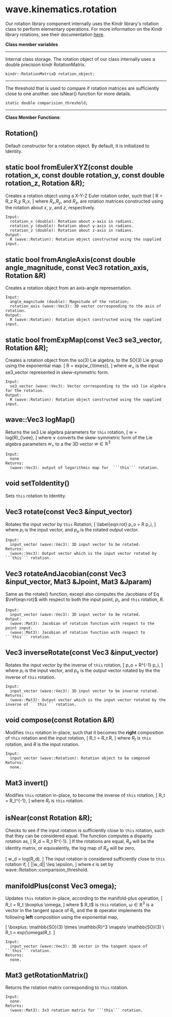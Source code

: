# wave.kinematics.rotation

Our rotation library component internally uses the Kindr library's rotation class to perform elementary operations. For more information on the Kindr library rotations, see their documentation [here](http://docs.leggedrobotics.com/kindr/page_rotations.html).

**Class member variables**

- - - -

Internal class storage.  The rotation object of our class internally uses a double precision kindr RotationMatrix.

```
kindr::RotationMatrixD rotation_object;
```
- - - -

The threshold that is used to compare if rotation matrices are sufficiently close to one another.  see isNear() function for more details.
```
static double comparision_threshold;
```
- - - -

**Class Member Functions**:

## Rotation()
Default constructor for a rotation object.  By default, it is initialized to Identity.

## static bool fromEulerXYZ(const double rotation_x, const double rotation_y, const double rotation_z, Rotation &R);
Creates a rotation object using a X-Y-Z Euler rotation order, such that
\[
R = R_z R_y R_x,
\]
where $R_x$,$R_y$, and $R_z$, are rotation matrices constructed using the rotation about $x$, $y$, and $z$, respectively. 

```
Input:
  rotation_x (double): Rotation about x-axis in radians.
  rotation_y (double): Rotation about y-axis in radians.
  rotation_z (double): Rotation about z-axis in radians.
Output:
  R (wave::Rotation): Rotation object constructed using the supplied input.
```
  
## static bool fromAngleAxis(const double angle_magnitude, const Vec3 rotation_axis, Rotation &R)
Creates a rotation object from an axis-angle representation.

```
Input:
  angle_magnitude (double): Magnitude of the rotation;
  rotation_axis (wave::Vec3): 3D vector corresponding to the axis of rotation.
Output:
  R (wave::Rotation): Rotation object constructed using the supplied input.
```

## static bool fromExpMap(const Vec3 se3_vector, Rotation &R);
Creates a rotation object from the so(3) Lie algebra, to the SO(3) Lie group using the exponential map.
\[
R = exp(w_{\times}),
\]
where $w_{\times}$ is the input se3_vector represented in skew-symmetric form.

```
Input:
  se3_vector (wave::Vec3): Vector corresponding to the se3 lie algebra for the rotation.
Output:
  R (wave::Rotation): Rotation object constructed using the supplied input.
```

## wave::Vec3 logMap()
Returns the se3 Lie algebra parameters for ```this``` rotation,
\[
w = log(R)_{\vee},
\]
where $\vee$ converts the skew-symmetric form of the Lie algebra parameters $w_{\times}$ to a the 3D vector $w \in \mathbb{R}^3$ 

```
Input:
  none
Returns:
  (wave::Vec3): output of logarithmic map for  ```this``` rotation.
```

## void setToIdentity()
Sets ```this``` rotation to Identity.


## Vec3 rotate(const Vec3 &input_vector)
Rotates the input vector by ```this``` Rotation,
\[
\label{eqn:rot}
p_o = R p_i,
\]
where $p_i$ is the input vector, and $p_o$ is the rotated output vector.


```
Input:
  input_vector (wave::Vec3): 3D input vector to be rotated.
Returns:
  (wave::Vec3): Output vector which is the input vector rotated by ```this``` rotation.
```
## Vec3 rotateAndJacobian(const Vec3 &input_vector, Mat3 &Jpoint, Mat3 &Jparam)
Same as the rotate() function, except also computes the Jacobians of Eq $\ref{eqn:rot}$ with respect to both the input point, $p_i$, and ```this``` rotation, $R$.

```
Input:
  input_vector (wave::Vec3): 3D input vector to be rotated.
Output:
  (wave::Mat3): Jacobian of rotation function with respect to the point input.
  (wave::Mat3): Jacobian of rotation function with respect to ```this``` rotation.
```

## Vec3 inverseRotate(const Vec3 &input_vector)
Rotates the input vector by the inverse of ```this``` rotation,
\[
p_o = R^{-1} p_i,
\]
where $p_i$ is the input vector, and $p_o$ is the output vector rotated by the the inverse of ```this``` rotation.
```
Input:
  input_vector (wave::Vec3): 3D input vector to be inverse rotated.
Returns:
  (wave::Mat3): Output vector which is the input vector rotated by the inverse of ```this``` rotation.
```

## void compose(const Rotation &R)
Modifies ```this``` rotation in-place, such that it becomes the **right** composition of ```this``` rotation and the input rotation,
\[
R_t = R_t R,
\]
where $R_t$ is ```this``` rotation, and $R$ is the input rotation.
```
Input:
  input_vector (wave::Rotation): Rotation object to be composed
Returns:
  none.
```

## Mat3 invert()
Modifies ```this``` rotation in-place, to become the inverse of ```this``` rotation,
\[
R_t = R_t^{-1},
\]
where $R_t$ is ```this``` rotation.


## isNear(const Rotation &R);
Checks to see if the input rotation is sufficiently close to ```this``` rotation, such that they can be considered equal.  The function computes a disparity rotation as,
\[
R_d = R_t R^{-1}.
\]
If the rotations are equal, $R_d$ will be the identity matrix, or equivalently, the log map of $R_d$ will be zero,

\[
w_d = log(R_d).
\]
The input rotation is considered sufficiently close to ```this``` rotation if,
\[
||w_d|| \leq \epsilon,
\]
where $\epsilon$ is set by wave::Rotation::comparision_threshold.

## manifoldPlus(const Vec3 omega);
Updates ```this``` rotation in-place, according to the manifold-plus operation,
\[
R_t = R_t \boxplus \omega,
\]
where $ R_t$ is ```this``` rotation, $\omega \in \mathbb{R}^3$ is a vector in the tangent space of $R_t$, and the $\boxplus$ operator implements the following **left** composition using the exponential map,

\[
\boxplus: \mathbb{SO}(3) \times \mathbb{R}^3 \mapsto \mathbb{SO}(3) \\
R_t = exp(\omega)R_t.
\]

```
Input:
  input_vector (wave::Vec3): 3D vector in the tangent space of ```this``` rotation.
Returns:
  none.
```
 
## Mat3 getRotationMatrix()
Returns the rotation matrix corresponding to ```this``` rotation.

```
Input:
  none.
Returns:
  (wave::Mat3): 3x3 rotation matrix for ```this``` rotation.
```